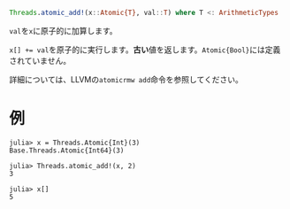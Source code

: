 ```julia
Threads.atomic_add!(x::Atomic{T}, val::T) where T <: ArithmeticTypes
```

`val`を`x`に原子的に加算します。

`x[] += val`を原子的に実行します。**古い**値を返します。`Atomic{Bool}`には定義されていません。

詳細については、LLVMの`atomicrmw add`命令を参照してください。

# 例

```jldoctest
julia> x = Threads.Atomic{Int}(3)
Base.Threads.Atomic{Int64}(3)

julia> Threads.atomic_add!(x, 2)
3

julia> x[]
5
```
